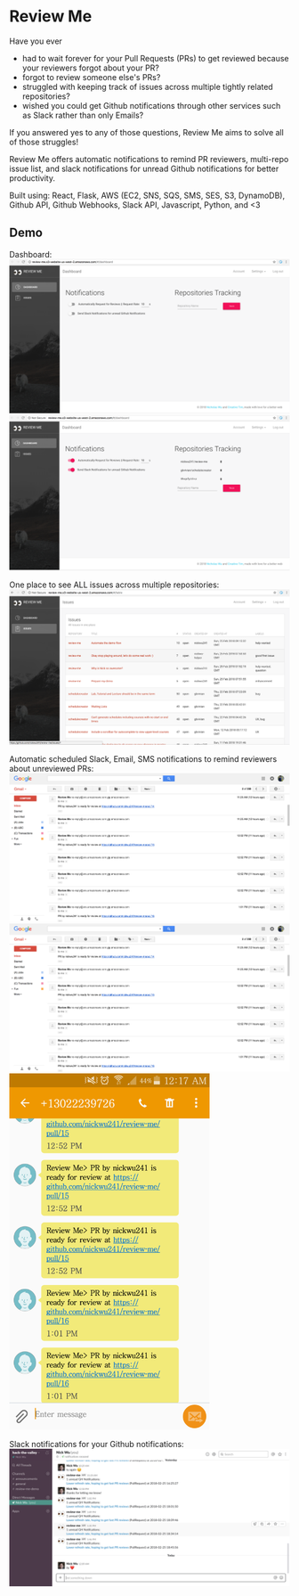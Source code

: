 # Review Me
Have you ever

- had to wait forever for your Pull Requests (PRs) to get reviewed because your reviewers forgot about your PR?
- forgot to review someone else's PRs?
- struggled with keeping track of issues across multiple tightly related repositories?
- wished you could get Github notifications through other services such as Slack rather than only Emails?

If you answered yes to any of those questions, Review Me aims to solve all of those struggles!

Review Me offers automatic notifications to remind PR reviewers, multi-repo issue list, and slack notifications for unread Github notifications for better productivity.

Built using: React, Flask, AWS (EC2, SNS, SQS, SMS, SES, S3, DynamoDB), Github API, Github Webhooks, Slack API, Javascript, Python, and <3

## Demo
Dashboard:
<img src="https://raw.githubusercontent.com/nickwu241/review-me/master/demo/dashboard1.png" />
<img src="https://raw.githubusercontent.com/nickwu241/review-me/master/demo/dashboard2.png" />

One place to see ALL issues across multiple repositories:
<img src="https://raw.githubusercontent.com/nickwu241/review-me/master/demo/issues.png" />

Automatic scheduled Slack, Email, SMS notifications to remind reviewers about unreviewed PRs:
<img src="https://raw.githubusercontent.com/nickwu241/review-me/master/demo/ask_reviewer_email.png" />
<img src="https://raw.githubusercontent.com/nickwu241/review-me/master/demo/ask_reviewer_email.png" />
<img src="https://raw.githubusercontent.com/nickwu241/review-me/master/demo/ask_reviewer_sms.png" width="auto" height="640px"/>

Slack notifications for your Github notifications:
<img src="https://raw.githubusercontent.com/nickwu241/review-me/master/demo/unread_notifications_slack.png" />
